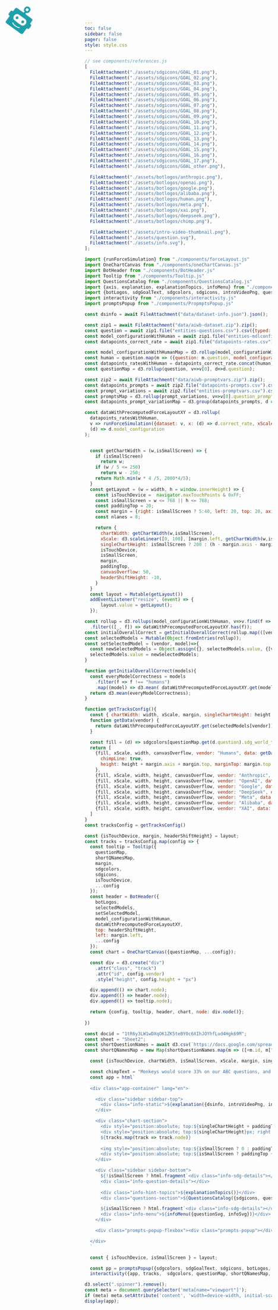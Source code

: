 ```yaml
---
toc: false
sidebar: false
pager: false
style: style.css
---
```



  <style>
  .spinner {
    animation: spin 0.5s linear infinite;
    position: absolute;
    left: 20px;
    top: 20px;
  }
  @keyframes spin {
    100% { transform: rotate(360deg); }
  }
</style>
<svg class="spinner" width="75" height="75" viewBox="0 0 75 75">
  <g transform="translate(0,0)">
    <path style="fill:#1fa0a9;fill-opacity:1"
      d="m 11.930796,72.662349 c -2.6320879,-0.87117 -2.7342999,-1.31763 -2.7342999,-11.94331 0,-9.80462 0.140173,-8.99878 -1.5875,-9.12634 -3.857461,-0.2848 -4.321528,-1.07474 -4.321528,-7.3562 0,-6.24303 0.718347,-7.40833 4.566844,-7.40833 1.348239,0 1.342184,0.0248 1.342184,-5.48962 0,-5.24582 0.08788,-5.80144 1.0993199,-6.9505 1.297386,-1.4739 0.553951,-1.39034 13.276374,-1.49231 11.288894,-0.0905 11.288894,-0.0905 11.338794,-1.86556 0.0563,-2.00323 0.24421,-1.7204 -1.725599,-2.59755 -5.467986,-2.43488 -5.527388,-12.9197902 -0.08746,-15.4380902 0.484663,-0.22437 1.010003,-0.47669 1.167403,-0.56072 0.72095,-0.38485 3.12764,-0.58925 4.5574,-0.38705 3.44649,0.48739 5.47157,2.17135 6.77857,5.63671 0.3994,1.05895 0.39924,5.0199902 -2.4e-4,6.0782702 -0.97662,2.58722 -3.03921,4.89837 -4.37155,4.89837 -0.77814,0 -1.16502,0.69397 -1.16254,2.08537 0.004,2.40752 -1.48509,2.12316 11.43714,2.18363 12.52973,0.0586 11.89755,-0.005 13.09047,1.31519 1.17098,1.2958 1.12908,1.05208 1.19262,6.93764 0.0646,5.98698 -0.0213,5.63938 1.39462,5.64352 3.78087,0.0111 4.63274,1.37549 4.63274,7.42028 0,5.86241 -0.90324,7.39144 -4.37224,7.4015 -1.78567,0.005 -1.60003,-1.03599 -1.66191,9.32038 -0.0814,13.63075 3.71373,12.02541 -28.37719,12.0034 -22.377106,-0.0154 -24.670113,-0.0431 -25.472418,-0.30868 z m 29.721258,-7.05328 c 2.97116,-0.47374 7.34343,-2.0713 7.7505,-2.83191 0.74132,-1.38518 -0.60127,-2.09235 -2.45813,-1.29475 -0.33994,0.14602 -0.77682,0.33223 -0.97084,0.41379 -4.81132,2.02257 -12.5964,1.9826 -17.377275,-0.0892 -3.230393,-1.3999 -4.755929,0.44885 -1.638372,1.98549 1.32808,0.65462 3.088141,1.25792 3.669809,1.25792 0.15757,0 0.658594,0.1128 1.113385,0.25066 1.897353,0.57514 7.201683,0.73999 9.910923,0.30802 z m 8.73393,-12.07196 c 7.58842,-2.52062 8.49695,-14.22055 1.40112,-18.04336 -1.5467,-0.83326 -2.16039,-0.87044 -14.36839,-0.87044 -10.633465,0 -11.637743,0.0254 -12.611801,0.31869 -3.530799,1.06322 -4.996715,2.73627 -6.075254,6.93372 -1.119904,4.35843 0.984947,9.32809 4.709579,11.11957 2.00725,0.96545 24.318716,1.4141 26.944746,0.54182 z m -23.307231,-5.59017 c -3.731906,-0.57562 -3.711394,-6.95228 0.02416,-7.51246 2.92752,-0.43901 4.570723,0.92784 4.570723,3.80202 0,2.93662 -1.541496,4.1814 -4.594887,3.71044 z m 18.894831,0.006 c -3.70935,-0.6298 -3.68235,-6.96583 0.032,-7.52283 2.87166,-0.43064 4.64225,1.01836 4.64225,3.79905 0,2.8396 -1.73608,4.22265 -4.6743,3.72378 z m -6.83586,-33.62109 c 2.63045,-1.09908 2.83979,-5.5293602 0.3293,-6.9692702 -3.95777,-2.27001 -7.93042,2.6410402 -5.00292,6.1846702 0.82549,0.99923 3.2042,1.39856 4.67362,0.7846 z"
    />
  </g>
</svg>



```js IMAGE IMPORTS
// see components/references.js
[
  FileAttachment("./assets/sdgicons/GOAL_01.png"),
  FileAttachment("./assets/sdgicons/GOAL_02.png"),
  FileAttachment("./assets/sdgicons/GOAL_03.png"),
  FileAttachment("./assets/sdgicons/GOAL_04.png"),
  FileAttachment("./assets/sdgicons/GOAL_05.png"),
  FileAttachment("./assets/sdgicons/GOAL_06.png"),
  FileAttachment("./assets/sdgicons/GOAL_07.png"),
  FileAttachment("./assets/sdgicons/GOAL_08.png"),
  FileAttachment("./assets/sdgicons/GOAL_09.png"),
  FileAttachment("./assets/sdgicons/GOAL_10.png"),
  FileAttachment("./assets/sdgicons/GOAL_11.png"),
  FileAttachment("./assets/sdgicons/GOAL_12.png"),
  FileAttachment("./assets/sdgicons/GOAL_13.png"),
  FileAttachment("./assets/sdgicons/GOAL_14.png"),
  FileAttachment("./assets/sdgicons/GOAL_15.png"),
  FileAttachment("./assets/sdgicons/GOAL_16.png"),
  FileAttachment("./assets/sdgicons/GOAL_17.png"),
  FileAttachment("./assets/sdgicons/GOAL_other.png"),

  FileAttachment("./assets/botlogos/anthropic.png"),
  FileAttachment("./assets/botlogos/openai.png"),
  FileAttachment("./assets/botlogos/google.png"),
  FileAttachment("./assets/botlogos/alibaba.png"),
  FileAttachment("./assets/botlogos/human.png"),
  FileAttachment("./assets/botlogos/meta.png"),
  FileAttachment("./assets/botlogos/xai.png"),
  FileAttachment("./assets/botlogos/deepseek.png"),
  FileAttachment("./assets/botlogos/chimp.png"),

  FileAttachment("./assets/intro-video-thumbnail.png"),
  FileAttachment("./assets/question.svg"),
  FileAttachment("./assets/info.svg"),
];
```
```js
import {runForceSimulation} from "./components/forceLayout.js"
import OneChartCanvas from "./components/oneChartCanvas.js"
import BotHeader from "./components/BotHeader.js"
import Tooltip from "./components/Tooltip.js"
import QuestionsCatalog from "./components/QuestionsCatalog.js"
import {axis, explanation, explanationTopics, infoMenu} from "./components/Misc.js"
import {botLogos, sdgGoalText, sdgcolors, sdgicons, introVideoPng, questionSvg, infoSvg} from "./components/references.js"
import interactivity from "./components/interactivity.js"
import promptsPopup from "./components/PropmptsPopup.js"
```

```js DATA
const dsinfo = await FileAttachment("data/dataset-info.json").json();

const zip1 = await FileAttachment("data/aiwb-dataset.zip").zip();
const question = await zip1.file("entities-questions.csv").csv({typed: true});
const model_configurationWithHuman = await zip1.file("entities-mdlconfigs.csv").csv({typed: true});
const datapoints_correct_rate = await zip1.file("datapoints-rates.csv").csv({typed: true});

const model_configurationWithHumanMap = d3.rollup(model_configurationWithHuman, v=>v[0], d=>d.model_configuration)
const human = question.map(m => ({question: m.question, model_configuration: "humans", correct_rate: 100-(+m.human_wrong_percentage)}))
const datapoints_ratesWithHuman = datapoints_correct_rate.concat(human);
const questionMap = d3.rollup(question, v=>v[0], d=>d.question);

```

```js
const zip2 = await FileAttachment("data/aiwb-promptvars.zip").zip();
const datapoints_prompts = await zip2.file("datapoints-prompts.csv").csv({typed: true});
const prompt_variations = await zip2.file("entities-promptvars.csv").csv({typed: true});
const promptsMap = d3.rollup(prompt_variations, v=>v[0].question_prompt_template, d=>d.prompt_variation);
const datapoints_prompt_variationMap = d3.group(datapoints_prompts, d => d.model_configuration, d=>d.question)
```

```js
const dataWithPrecomputedForceLayoutXY = d3.rollup(
  datapoints_ratesWithHuman,
  v => runForceSimulation({dataset: v, x: (d) => d.correct_rate, xScale: layout.xScale, ticks: 10}),
  (d) => d.model_configuration
);
```


```js

  const getChartWidth = (w,isSmallScreen) => {
    if (isSmallScreen)
      return w;
    if (w / 5 <= 250)
      return w - 250;
    return Math.min(w * 4 /5, 2000*4/5);
  }
  const getLayout = (w = width, h = window.innerHeight) => {
    const isTouchDevice =  navigator.maxTouchPoints & 0xFF;
    const isSmallScreen = w <= 768 || h <= 768;
    const paddingTop = 20;
    const margin = {right: isSmallScreen ? 5:40, left: 20, top: 20, axis: 25};
    const nlanes = 8;

    return {
      chartWidth: getChartWidth(w,isSmallScreen),
      xScale: d3.scaleLinear([0, 100], [margin.left, getChartWidth(w,isSmallScreen) - margin.right - margin.left]),
      singleChartHeight: isSmallScreen ? 200 : (h - margin.axis - margin.top - paddingTop)/nlanes - 1,
      isTouchDevice,
      isSmallScreen,
      margin,
      paddingTop,
      canvasOverflow: 50,
      headerShiftHeight: -10,
    }
  }
  const layout = Mutable(getLayout())
  addEventListener("resize", (event) => {
      layout.value = getLayout();
  });

```

```js
const rollup = d3.rollups(model_configurationWithHuman, v=>v.find(f => f["is--latest_model"])?.model_configuration, d => d.vendor)
  .filter(([_, f]) => dataWithPrecomputedForceLayoutXY.has(f));
const initialOverallCorrect = getInitialOverallCorrect(rollup.map(([vendor, model]) => model));
const selectedModels = Mutable(Object.fromEntries(rollup));
const setSelectedModel = (vendor, model)=>{
  const newSelectedModels = Object.assign({}, selectedModels.value, {[vendor]: model});
  selectedModels.value = newSelectedModels;
}
```

```js
function getInitialOverallCorrect(models){
  const everyModelCorrectness = models
    .filter(f => f !== "humans")
    .map((model) => d3.mean( dataWithPrecomputedForceLayoutXY.get(model), d => d.correct_rate) );
  return d3.mean(everyModelCorrectness);
}
```

```js 
function getTracksConfig(){
  const { chartWidth: width, xScale, margin, singleChartHeight: height, canvasOverflow } = layout;
  function getData(vendor) {
    return dataWithPrecomputedForceLayoutXY.get(selectedModels[vendor])
  }

  const fill = (d) => sdgcolors[questionMap.get(d.question).sdg_world_topics];
  return [
    {fill, xScale, width, canvasOverflow, vendor: "Humans", data: getData("Humans"), averageMarkColor: "#333",
      chimpLine: true,
      height: height + margin.axis + margin.top, marginTop: margin.top, marginBottom: margin.axis
    },
    {fill, xScale, width, height, canvasOverflow, vendor: "Anthropic", data: getData("Anthropic"), spellOutAverage: true},
    {fill, xScale, width, height, canvasOverflow, vendor: "OpenAI", data: getData("OpenAI")},
    {fill, xScale, width, height, canvasOverflow, vendor: "Google", data: getData("Google")},
    {fill, xScale, width, height, canvasOverflow, vendor: "DeepSeek", data: getData("DeepSeek")},
    {fill, xScale, width, height, canvasOverflow, vendor: "Meta", data: getData("Meta")},
    {fill, xScale, width, height, canvasOverflow, vendor: "Alibaba", data: getData("Alibaba")},
    {fill, xScale, width, height, canvasOverflow, vendor: "XAI", data: getData("XAI")},
  ]
}
const tracksConfig = getTracksConfig()
```


```js
const {isTouchDevice, margin, headerShiftHeight} = layout;
const tracks = tracksConfig.map(config => {
  const tooltip = Tooltip({
    questionMap,
    shortQNamesMap,
    margin,
    sdgcolors,
    sdgicons,
    isTouchDevice,
    ...config
  });
  const header = BotHeader({
    botLogos, 
    selectedModels, 
    setSelectedModel,
    model_configurationWithHuman, 
    dataWithPrecomputedForceLayoutXY, 
    top: headerShiftHeight, 
    left: margin.left, 
    ...config
  });
  const chart = OneChartCanvas({questionMap, ...config});

  const div = d3.create("div")
    .attr("class", "track")
    .attr("id", config.vendor)
    .style("height", config.height + "px")

  div.append(() => chart.node);
  div.append(() => header.node);
  div.append(() => tooltip.node);

  return {config, tooltip, header, chart, node: div.node()};
  
})
```

```js
const docid = "1tR6y3LW1wDXqOK1ZK5teBY0c6XIhJOYhfLud4Hgk69M";
const sheet = "Sheet2";
const shortQuestionNames = await d3.csv(`https://docs.google.com/spreadsheets/d/${docid}/gviz/tq?tqx=out:csv&sheet=${sheet}&cache=${new Date()}`)
const shortQNamesMap = new Map(shortQuestionNames.map(m => ([+m.id, m["short_title"]])));

```


```js
  const {isTouchDevice, chartWidth, isSmallScreen, xScale, margin, singleChartHeight, headerShiftHeight, paddingTop} = layout;

  const chimpText = "Monkeys would score 33% on our ABC questions, and humans do worse"
  const app = html`
  
  <div class="app-container" lang="en">

    <div class="sidebar sidebar-top"> 
      <div class="info-static">${explanation({dsinfo, introVideoPng, initialOverallCorrect})}</div>
    </div>

    <div class="chart-section">
      <div style="position:absolute; top:${singleChartHeight + paddingTop}px; left:0;" class="xaxis">${axis(xScale, chartWidth)}</div>
      <div style="position:absolute; top:${singleChartHeight}px; right:${margin.right}px;" class="xaxistext">CORRECT ANSWERS</div>
      ${tracks.map(track => track.node)}
      
      <img style="position:absolute; top:${isSmallScreen ? 0 : paddingTop - 10}px; left:calc(35% + ${isSmallScreen ? "70px" : "0px"}); width:60px" src="${botLogos["Chimp"].src}"/>
      <div style="position:absolute; top:${isSmallScreen ? paddingTop + 30 : paddingTop}px; left:calc(35% + 70px); color:#FFCB34">${chimpText}</div>
    </div>

    <div class="sidebar sidebar-bottom"> 
      ${!isSmallScreen ? html.fragment`<div class="info-sdg-details"></div>` : ``}
      <div class="info-question-details"></div>
      
      <div class="info-hint-topics">${explanationTopics()}</div>
      <div class="questions-section">${QuestionsCatalog({sdgicons, question, sdgcolors})}</div>

      ${isSmallScreen ? html.fragment`<div class="info-sdg-details"></div>` : ``}
      <div class="info-menu">${infoMenu({questionSvg, infoSvg})}</div>
    </div>

    <div class="prompts-popup-flexbox"><div class="prompts-popup"></div></div>

  </div>
  `
```


```js
  const { isTouchDevice, isSmallScreen } = layout;

  const pp = promptsPopup({sdgcolors, sdgGoalText, sdgicons, botLogos, model_configurationWithHumanMap, questionMap, datapoints_prompt_variationMap, model_configurationWithHuman, selectedModels, promptsMap})
  interactivity({app, tracks,  sdgcolors, questionMap, shortQNamesMap, sdgicons, sdgGoalText, selectedModels, promptsPopup: pp, isTouchDevice, isSmallScreen});
```


```js
d3.select(".spinner").remove();
const meta = document.querySelector('meta[name="viewport"]');
if (meta) meta.setAttribute('content', 'width=device-width, initial-scale=1, user-scalable=yes');
display(app);
```
